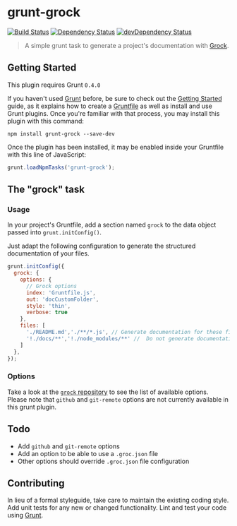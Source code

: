 # grunt-grock

[![Build Status](https://travis-ci.org/MarcBT/grunt-grock.svg?branch=master)](https://travis-ci.org/MarcBT/grunt-grock)
[![Dependency Status](https://david-dm.org/MarcBT/grunt-grock.png)](https://david-dm.org/MarcBT/grunt-grock)
[![devDependency Status](https://david-dm.org/MarcBT/grunt-grock/dev-status.png)](https://david-dm.org/MarcBT/grunt-grock#info=devDependencies)
> A simple grunt task to generate a project's documentation with [Grock](https://github.com/killercup/grock).

## Getting Started
This plugin requires Grunt `0.4.0`

If you haven't used [Grunt](http://gruntjs.com/) before, be sure to check out the [Getting Started](http://gruntjs.com/getting-started) guide, as it explains how to create a [Gruntfile](http://gruntjs.com/sample-gruntfile) as well as install and use Grunt plugins. Once you're familiar with that process, you may install this plugin with this command:

```shell
npm install grunt-grock --save-dev
```

Once the plugin has been installed, it may be enabled inside your Gruntfile with this line of JavaScript:

```js
grunt.loadNpmTasks('grunt-grock');
```

## The "grock" task

### Usage
In your project's Gruntfile, add a section named `grock` to the data object passed into `grunt.initConfig()`.

Just adapt the following configuration to generate the structured documentation of your files.

```js
grunt.initConfig({
  grock: {
    options: {
      // Grock options
      index: 'Gruntfile.js',
      out: 'docCustomFolder',
      style: 'thin',
      verbose: true
    },
    files: [
      './README.md','./**/*.js', // Generate documentation for these files
      '!./docs/**','!./node_modules/**' //  Do not generate documentation for these files
    ]
  },
});
```

### Options

Take a look at the [`grock` repository](https://github.com/killercup/grock) to see the list of available options.  
Please note that `github` and `git-remote` options are not currently available in this grunt plugin. 


## Todo

- Add `github` and `git-remote` options
- Add an option to be able to use a `.groc.json` file
- Other options should override `.groc.json` file configuration

## Contributing
In lieu of a formal styleguide, take care to maintain the existing coding style. Add unit tests for any new or changed functionality. Lint and test your code using [Grunt](http://gruntjs.com/).
